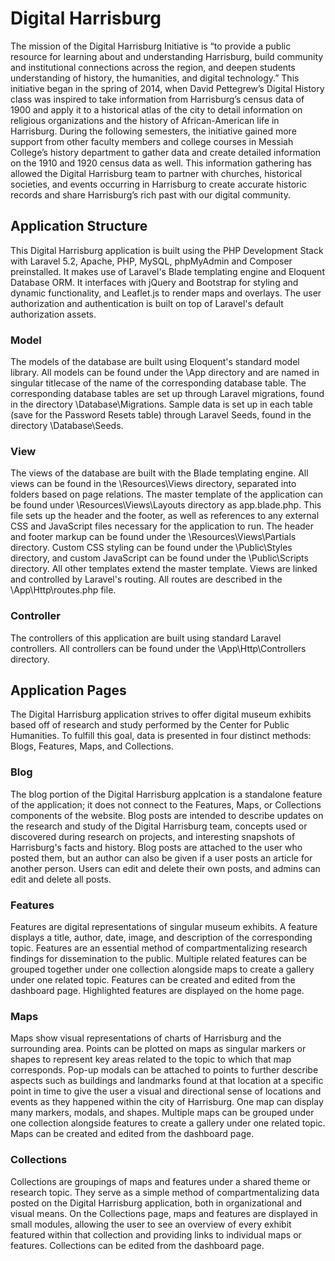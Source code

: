 # Digital Harrisburg
The mission of the Digital Harrisburg Initiative is “to provide a public
resource for learning about and understanding Harrisburg, build community and
institutional connections across the region, and deepen students understanding
of history, the humanities, and digital technology.” This initiative began in
the spring of 2014, when David Pettegrew’s Digital History class was inspired
to take information from Harrisburg’s census data of 1900 and apply it to a
historical atlas of the city to detail information on religious organizations
and the history of African-American life in Harrisburg. During the following
semesters, the initiative gained more support from other faculty members and
college courses in Messiah College’s history department to gather data and
create detailed information on the 1910 and 1920 census data as well. This
information gathering has allowed the Digital Harrisburg team to partner with
churches, historical societies, and events occurring in Harrisburg to create
accurate historic records and share Harrisburg’s rich past with our digital 
community.

## Application Structure
This Digital Harrisburg application is built using the PHP Development Stack
with Laravel 5.2, Apache, PHP, MySQL, phpMyAdmin and Composer preinstalled. It
makes use of Laravel's Blade templating engine and Eloquent Database ORM. It
interfaces with jQuery and Bootstrap for styling and dynamic functionality,
and Leaflet.js to render maps and overlays. The user authorization and 
authentication is built on top of Laravel's default authorization assets.

### Model
The models of the database are built using Eloquent's standard model library.
All models can be found under the \App directory and are named in singular
titlecase of the name of the corresponding database table. The corresponding
database tables are set up through Laravel migrations, found in the directory
\Database\Migrations. Sample data is set up in each table (save for the 
Password Resets table) through Laravel Seeds, found in the directory
\Database\Seeds.

### View
The views of the database are built with the Blade templating engine. All views
can be found in the \Resources\Views directory, separated into folders based on
page relations. The master template of the application can be found under
\Resources\Views\Layouts directory as app.blade.php. This file sets up the 
header and the footer, as well as references to any external CSS and JavaScript
files necessary for the application to run. The header and footer markup can be
found under the \Resources\Views\Partials directory. Custom CSS styling can be 
found under the \Public\Styles directory, and custom JavaScript can be found 
under the \Public\Scripts directory. All other templates extend the master 
template. Views are linked and controlled by Laravel's routing. All routes
are described in the \App\Http\routes.php file.

### Controller
The controllers of this application are built using standard Laravel 
controllers. All controllers can be found under the \App\Http\Controllers
directory. 

## Application Pages
The Digital Harrisburg application strives to offer digital museum exhibits
based off of research and study performed by the Center for Public Humanities.
To fulfill this goal, data is presented in four distinct methods: Blogs,
Features, Maps, and Collections.

### Blog
The blog portion of the Digital Harrisburg applcation is a standalone feature
of the application; it does not connect to the Features, Maps, or Collections 
components of the website. Blog posts are intended to describe updates on the
research and study of the Digital Harrisburg team, concepts used or discovered
during research on projects, and interesting snapshots of Harrisburg's facts
and history. Blog posts are attached to the user who posted them, but an author
can also be given if a user posts an article for another person. Users can edit
and delete their own posts, and admins can edit and delete all posts.

### Features
Features are digital representations of singular museum exhibits. A feature
displays a title, author, date, image, and description of the corresponding
topic. Features are an essential method of compartmentalizing research findings
for dissemination to the public. Multiple related features can be grouped
together under one collection alongside maps to create a gallery under one 
related topic. Features can be created and edited from the dashboard page.
Highlighted features are displayed on the home page.

### Maps
Maps show visual representations of charts of Harrisburg and the surrounding
area. Points can be plotted on maps as singular markers or shapes to
represent key areas related to the topic to which that map corresponds.
Pop-up modals can be attached to points to further describe aspects such as 
buildings and landmarks found at that location at a specific point in time
to give the user a visual and directional sense of locations and events
as they happened within the city of Harrisburg. One map can display many
markers, modals, and shapes. Multiple maps can be grouped under one collection
alongside features to create a gallery under one related topic. Maps can be 
created and edited from the dashboard page.

### Collections
Collections are groupings of maps and features under a shared theme or research
topic. They serve as a simple method of compartmentalizing data posted on the
Digital Harrisburg application, both in organizational and visual means. On the
Collections page, maps and features are displayed in small modules, allowing
the user to see an overview of every exhibit featured within that collection
and providing links to individual maps or features. Collections can be edited 
from the dashboard page.

